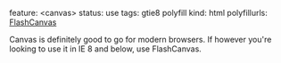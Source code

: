 feature: &lt;canvas>
status: use
tags: gtie8 polyfill
kind: html
polyfillurls: [FlashCanvas](http://flashcanvas.net/)

Canvas is definitely good to go for modern browsers. If however you're looking to use it in IE 8 and below, use FlashCanvas. 
